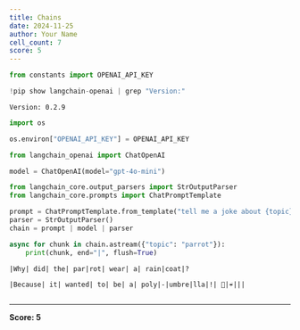 ```yaml
---
title: Chains
date: 2024-11-25
author: Your Name
cell_count: 7
score: 5
---
```


```python
from constants import OPENAI_API_KEY
```


```python
!pip show langchain-openai | grep "Version:"
```

    Version: 0.2.9



```python
import os
```


```python
os.environ["OPENAI_API_KEY"] = OPENAI_API_KEY
```


```python
from langchain_openai import ChatOpenAI

model = ChatOpenAI(model="gpt-4o-mini")
```


```python
from langchain_core.output_parsers import StrOutputParser
from langchain_core.prompts import ChatPromptTemplate

prompt = ChatPromptTemplate.from_template("tell me a joke about {topic}")
parser = StrOutputParser()
chain = prompt | model | parser

async for chunk in chain.astream({"topic": "parrot"}):
    print(chunk, end="|", flush=True)
```

    |Why| did| the| par|rot| wear| a| rain|coat|?
    
    |Because| it| wanted| to| be| a| poly|-|umbre|lla|!| 🦜|☔|️||


```python

```


---
**Score: 5**